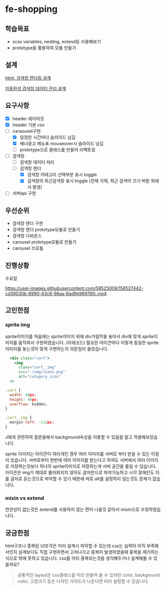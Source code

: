 # fe-shopping

## 학습목표

- scss variables, nesting, extend등 사용해보기
- prototype을 활용하여 모듈 만들기

## 설계

[html, 검색창 렌더링 설계](https://www.notion.so/9a31569c599b4e64a0af59741b84dce7)

[자동완성 검색창 데이터 관리 설계](https://www.notion.so/65fcffa0b011499eba9874a0a35681c5)

## 요구사항

- [x] header 레이아웃
- [x] header 기본 css
- [ ] caraousel구현
  - [x] 일정한 시간마다 슬라이드 넘김
  - [x] 배너광고 메뉴표 mouseover시 슬라이드 넘김
  - [ ] prototype으로 클래스를 만들어 리팩토링
- [ ] 검색창
  - [ ] 검색창 데이터 처리
  - [ ] 검색창 렌더
    - [x] 검색창 카테고리 선택부분 표시 toggle
    - [x] 검색창의 최근검색창 표시 toggle (전체 삭제, 최근 검색어 끄기 버튼 외에서 발생)
- [ ] 서버api 구현

## 우선순위

- 검색창 렌더 구현
- 검색창 렌더 prototype모듈로 만들기
- 검색창 디바운스
- carousel prototype모듈로 만들기
- carousel 쓰로틀

## 진행상황

수요일

https://user-images.githubusercontent.com/58525009/158527442-cd39030b-6990-43c6-98aa-6ad9e96976fc.mp4

## 고민한점

### sprite img

sprite이미지를 처음에는 sprite이미지 위에 div가림막을 놓아서 div에 맞게 sprite이미지를 움직여서 구현하였습니다. (아래코드)
필요한 아이콘마다 이렇게 동일한 sprite이미지를 놓는것이 맞게 구현하는지 의문점이 들었습니다.

```jsx
  <div class="cart">
    <img
      class="cart__img"
      src="./img/icons.png"
      alt="category icon"
  />
```

```jsx
.cart {
  width: 40px;
  height: 40px;
  overflow: hidden;
}

.cart__img {
  margin-left: -112px;
}
```

J에게 관련하여 질문을해서 background속성을 이용할 수 있음을 알고 적용해보았습니다.

sprite 이미지는 아이콘이 여러개인 경우 여러 이미지를 서버로 부터 받을 수 있는 이점이 있습니다. 서버로부터 한번에 여러 이미지를 받는다고 하여도 서버에서 여러 이미지로 저장하는것보다 하나의 sprite이미지로 저장하는게 서버 공간을 줄일 수 있습니다. 아이콘은 img가 제대로 불러와지지 않아도 글자만으로 파악가능하고 시각 장애인도 이를 글자로 듣는것으로 파악할 수 있기 때문에 따로 alt를 설정하지 않는것도 문제가 없습니다.

### mixin vs extend

연관성이 없는것은 extend를 사용하지 않는 편이 나을것 같아서 mixin으로 수정하였습니다.

## 궁금한점

html구조나 중복된 UI조각은 미리 설계시 파악할 수 있는데 css는 실력이 아직 부족해서인지 설계보다도 직접 구현하면서 고쳐나가고 중복이 발생하였을때 중복을 제거하는식으로 밖에 못하고 있습니다. css를 미리 중복되는것을 생각해두거나 설계해둘 수 있을까요?

> 공통적인 layout은 css클래스를 미리 만들어 둘 수 있지만 color, background color, 고정크기 등은 디자인 가이드가 나온다면 미리 설정할 수 있습니다.
